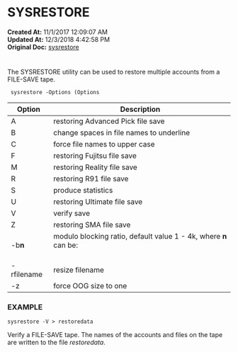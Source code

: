 # SYSRESTORE

**Created At:** 11/1/2017 12:09:07 AM  
**Updated At:** 12/3/2018 4:42:58 PM  
**Original Doc:** [sysrestore](https://docs.jbase.com/49275-restore/sysrestore)  


# 


The SYSRESTORE utility can be used to restore multiple accounts from a FILE-SAVE tape.

```
 sysrestore -Options (Options
```


| Option<br> | Description<br> |
| --- | --- |
| A<br> | restoring Advanced Pick file save<br> |
| B<br> | change spaces in file names to underline<br> |
| C<br> | force file names to upper case<br> |
| F<br> | restoring Fujitsu file save<br> |
| M<br> | restoring Reality file save<br> |
| R<br> | restoring R91 file save<br> |
| S<br> | produce statistics<br> |
| U<br> | restoring Ultimate file save<br> |
| V<br> | verify save<br> |
| Z<br> | restoring SMA file save<br> |
| -b**n**<br> | modulo blocking ratio, default value 1 - 4k, where **n** can be:<br><br>| **8**<br> | Source machine used half k frames<br> |<br>| **4**<br> | Source machine used 1k frames<br> |<br>| **2**<br> | Source machine used 2k frames<br> |<br><br> |
| -rfilename<br> | resize filename<br> |
| -z<br> | force OOG size to one<br> |




### EXAMPLE

```
sysrestore -V > restoredata
```

Verify a FILE-SAVE tape. The names of the accounts and files on the tape are written to the file *restoredata*.
